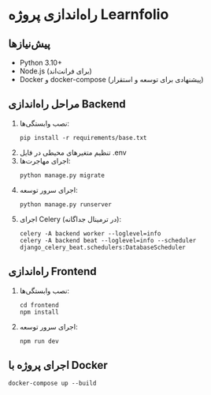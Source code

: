# راه‌اندازی پروژه Learnfolio

## پیش‌نیازها
- Python 3.10+
- Node.js (برای فرانت‌اند)
- Docker و docker-compose (پیشنهادی برای توسعه و استقرار)

## مراحل راه‌اندازی Backend
1. نصب وابستگی‌ها:
   ```
   pip install -r requirements/base.txt
   ```
2. تنظیم متغیرهای محیطی در فایل .env
3. اجرای مهاجرت‌ها:
   ```
   python manage.py migrate
   ```
4. اجرای سرور توسعه:
   ```
   python manage.py runserver
   ```
5. اجرای Celery (در ترمینال جداگانه):
   ```
   celery -A backend worker --loglevel=info
   celery -A backend beat --loglevel=info --scheduler django_celery_beat.schedulers:DatabaseScheduler
   ```

## راه‌اندازی Frontend
1. نصب وابستگی‌ها:
   ```
   cd frontend
   npm install
   ```
2. اجرای سرور توسعه:
   ```
   npm run dev
   ```

## اجرای پروژه با Docker
```
docker-compose up --build
```
